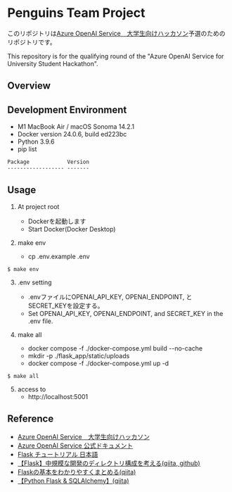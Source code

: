 # Penguins Team Project
このリポジトリは[Azure OpenAI Service　大学生向けハッカソン](https://hackathon2024xseedshub.peatix.com/)予選のためのリポジトリです。

This repository is for the qualifying round of the "Azure OpenAI Service for University Student Hackathon".

## Overview


## Development Environment
- M1 MacBook Air / macOS Sonoma 14.2.1
- Docker version 24.0.6, build ed223bc
- Python 3.9.6
- pip list
```
Package            Version
------------------ -------

```

## Usage
1. At project root
	- Dockerを起動します
	- Start Docker(Docker Desktop)

2. make env
	- cp .env.example .env
```
$ make env
```
3. .env setting
	- .envファイルにOPENAI_API_KEY, OPENAI_ENDPOINT, とSECRET_KEYを設定する。
	- Set OPENAI_API_KEY, OPENAI_ENDPOINT, and SECRET_KEY in the .env file.

4. make all
	- docker compose -f ./docker-compose.yml build --no-cache
	- mkdir -p ./flask_app/static/uploads
	- docker compose -f ./docker-compose.yml up -d
```
$ make all
```
5. access to
	- http://localhost:5001


## Reference
- [Azure OpenAI Service　大学生向けハッカソン](https://hackathon2024xseedshub.peatix.com/)
- [Azure OpenAI Service 公式ドキュメント](https://learn.microsoft.com/ja-jp/azure/ai-services/openai/)
- [Flask チュートリアル 日本語](https://msiz07-flask-docs-ja.readthedocs.io/ja/latest/index.html)
- [【Flask】中規模な開発のディレクトリ構成を考える(qiita, github)](https://github.com/Koichi73/Flask-Template)
- [Flaskの基本をわかりやすくまとめる(qiita)](https://qiita.com/gold-kou/items/00e265aadc2112b0f56a)
- [【Python Flask & SQLAlchemy】(qiita)](https://qiita.com/Bashi50/items/e3459ca2a4661ce5dac6)